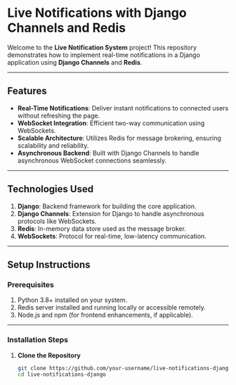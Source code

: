 # **Live Notifications with Django Channels and Redis**  

Welcome to the **Live Notification System** project! This repository demonstrates how to implement real-time notifications in a Django application using **Django Channels** and **Redis**.  

---

## **Features**  

- **Real-Time Notifications**: Deliver instant notifications to connected users without refreshing the page.  
- **WebSocket Integration**: Efficient two-way communication using WebSockets.  
- **Scalable Architecture**: Utilizes Redis for message brokering, ensuring scalability and reliability.  
- **Asynchronous Backend**: Built with Django Channels to handle asynchronous WebSocket connections seamlessly.  

---

## **Technologies Used**  

1. **Django**: Backend framework for building the core application.  
2. **Django Channels**: Extension for Django to handle asynchronous protocols like WebSockets.  
3. **Redis**: In-memory data store used as the message broker.  
4. **WebSockets**: Protocol for real-time, low-latency communication.  

---

## **Setup Instructions**  

### **Prerequisites**  

1. Python 3.8+ installed on your system.  
2. Redis server installed and running locally or accessible remotely.  
3. Node.js and npm (for frontend enhancements, if applicable).  

---

### **Installation Steps**  

1. **Clone the Repository**  
   ```bash  
   git clone https://github.com/your-username/live-notifications-django.git  
   cd live-notifications-django  

